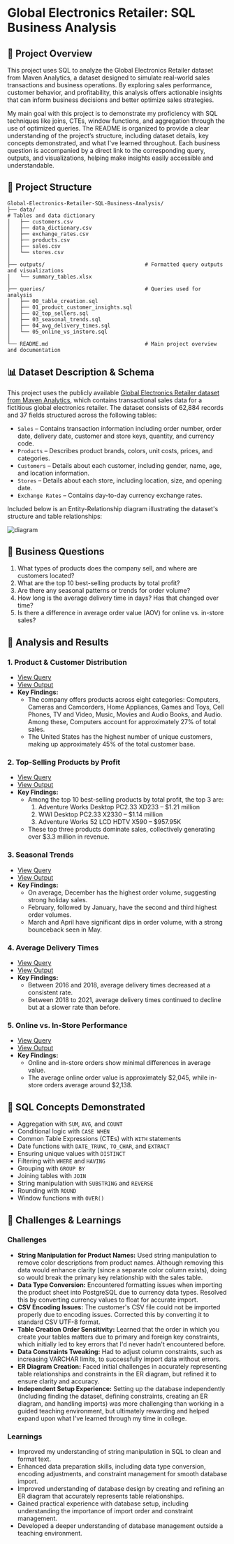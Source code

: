 # Global Electronics Retailer: SQL Business Analysis

## 📌 Project Overview

This project uses SQL to analyze the Global Electronics Retailer dataset from Maven Analytics, a dataset designed to simulate real-world sales transactions and business operations. By exploring sales performance, customer behavior, and profitability, this analysis offers actionable insights that can inform business decisions and better optimize sales strategies.

My main goal with this project is to demonstrate my proficiency with SQL techniques like joins, CTEs, window functions, and aggregation through the use of optimized queries. The README is organized to provide a clear understanding of the project’s structure, including dataset details, key concepts demonstrated, and what I've learned throughout. Each business question is accompanied by a direct link to the corresponding query, outputs, and visualizations, helping make insights easily accessible and understandable.

## 📁 Project Structure

```
Global-Electronics-Retailer-SQL-Business-Analysis/
├── data/                                                               # Tables and data dictionary
│ 	├── customers.csv
│ 	├── data_dictionary.csv
│ 	├── exchange_rates.csv
│ 	├── products.csv
│ 	├── sales.csv
│ 	└── stores.csv
│
├── outputs/ 								# Formatted query outputs and visualizations
│	└── summary_tables.xlsx
│
├── queries/ 								# Queries used for analysis
│ 	├── 00_table_creation.sql
│ 	├── 01_product_customer_insights.sql
│ 	├── 02_top_sellers.sql
│ 	├── 03_seasonal_trends.sql
│ 	├── 04_avg_delivery_times.sql
│ 	└── 05_online_vs_instore.sql
│
└── README.md 								# Main project overview and documentation
```

## 📊 Dataset Description & Schema

This project uses the publicly available [Global Electronics Retailer dataset from Maven Analytics](https://mavenanalytics.io/data-playground), which contains transactional sales data for a fictitious global electronics retailer. The dataset consists of 62,884 records and 37 fields structured across the following tables:

* `Sales` – Contains transaction information including order number, order date, delivery date, customer and store keys, quantity, and currency code.
* `Products` – Describes product brands, colors, unit costs, prices, and categories.
* `Customers` – Details about each customer, including gender, name, age, and location information.
* `Stores` – Details about each store, including location, size, and opening date.
* `Exchange Rates` – Contains day-to-day currency exchange rates.

Included below is an Entity-Relationship diagram illustrating the dataset's structure and table relationships:


![diagram](https://github.com/user-attachments/assets/f8e9ac6e-1eca-43b9-bd08-6bc8fb871011)


## 🔎 Business Questions

1. What types of products does the company sell, and where are customers located?
2. What are the top 10 best-selling products by total profit?
3. Are there any seasonal patterns or trends for order volume?
4. How long is the average delivery time in days? Has that changed over time?
5. Is there a difference in average order value (AOV) for online vs. in-store sales?

## 🎯 Analysis and Results

 ### 1. Product & Customer Distribution
- [View Query](https://github.com/ChrisCracksData/Global-Electronics-Retailer-SQL-Business-Analysis/blob/52389c45532a4636b7fddce89f322657bd940218/queries/01_product_customer_insights.sql)
- [View Output](https://github.com/ChrisCracksData/Global-Electronics-Retailer-SQL-Business-Analysis/blob/52389c45532a4636b7fddce89f322657bd940218/outputs/summary_tables.xlsx)
- **Key Findings:**
	- The company offers products across eight categories: Computers, Cameras and Camcorders, Home Appliances, Games and Toys, Cell Phones, TV and Video, Music, Movies and Audio Books, and Audio. Among these, Computers account for approximately 27% of total sales.
	- The United States has the highest number of unique customers, making up approximately 45% of the total customer base.
​
### 2. Top-Selling Products by Profit
- [View Query](https://github.com/ChrisCracksData/Global-Electronics-Retailer-SQL-Business-Analysis/blob/52389c45532a4636b7fddce89f322657bd940218/queries/02_top_sellers.sql)
- [View Output](https://github.com/ChrisCracksData/Global-Electronics-Retailer-SQL-Business-Analysis/blob/52389c45532a4636b7fddce89f322657bd940218/outputs/summary_tables.xlsx)
- **Key Findings:**
	- Among the top 10 best-selling products by total profit, the top 3 are:
	  1. Adventure Works Desktop PC2.33 XD233 – $1.21 million  
	  2. WWI Desktop PC2.33 X2330 – $1.14 million
	  3. Adventure Works 52 LCD HDTV X590 – $957.95K 
	- These top three products dominate sales, collectively generating over $3.3 million in revenue.
​
### 3. Seasonal Trends
- [View Query](https://github.com/ChrisCracksData/Global-Electronics-Retailer-SQL-Business-Analysis/blob/52389c45532a4636b7fddce89f322657bd940218/queries/03_seasonal_trends.sql)
- [View Output](https://github.com/ChrisCracksData/Global-Electronics-Retailer-SQL-Business-Analysis/blob/52389c45532a4636b7fddce89f322657bd940218/outputs/summary_tables.xlsx)
- **Key Findings:**
	- On average, December has the highest order volume, suggesting strong holiday sales.
	- February, followed by January, have the second and third highest order volumes.
	- March and April have significant dips in order volume, with a strong bounceback seen in May.
​
### 4. Average Delivery Times
- [View Query](https://github.com/ChrisCracksData/Global-Electronics-Retailer-SQL-Business-Analysis/blob/52389c45532a4636b7fddce89f322657bd940218/queries/04_avg_delivery_times.sql)
- [View Output](https://github.com/ChrisCracksData/Global-Electronics-Retailer-SQL-Business-Analysis/blob/52389c45532a4636b7fddce89f322657bd940218/outputs/summary_tables.xlsx)
- **Key Findings:**
	- Between 2016 and 2018, average delivery times decreased at a consistent rate.
	- Between 2018 to 2021, average delivery times continued to decline but at a slower rate than before.
​
### 5. Online vs. In-Store Performance
- [View Query]([https://github.com/ChrisCracksData/Global-Electronics-Retailer-SQL-Business-Analysis/blob/52389c45532a4636b7fddce89f322657bd940218/queries/04_avg_delivery_times.sql](https://github.com/ChrisCracksData/Global-Electronics-Retailer-SQL-Business-Analysis/blob/52389c45532a4636b7fddce89f322657bd940218/queries/05_online_vs_instore.sql))
- [View Output](https://github.com/ChrisCracksData/Global-Electronics-Retailer-SQL-Business-Analysis/blob/52389c45532a4636b7fddce89f322657bd940218/outputs/summary_tables.xlsx)
- **Key Findings:**
	- Online and in-store orders show minimal differences  in average value.
	- The average online order value is approximately $2,045, while in-store orders average around $2,138.

## 🧠 SQL Concepts Demonstrated

* Aggregation with `SUM`, `AVG`, and `COUNT`
* Conditional logic with `CASE WHEN`
* Common Table Expressions (CTEs) with `WITH` statements
* Date functions with `DATE_TRUNC`, `TO_CHAR`, and `EXTRACT`
* Ensuring unique values with `DISTINCT`
* Filtering with `WHERE` and `HAVING`
* Grouping with `GROUP BY`
* Joining tables with `JOIN`
* String manipulation with `SUBSTRING` and `REVERSE`
* Rounding with `ROUND`
* Window functions with `OVER()`

## 🧩 Challenges & Learnings

### Challenges
-   **String Manipulation for Product Names:** Used string manipulation to remove color descriptions from product names. Although removing this data would enhance clarity (since a separate color column exists), doing so would break the primary key relationship with the sales table.
- **Data Type Conversion:** Encountered formatting issues when importing the product sheet into PostgreSQL due to currency data types. Resolved this by converting currency values to float for accurate import.
-   **CSV Encoding Issues:** The customer's CSV file could not be imported properly due to encoding issues. Corrected this by converting it to standard CSV UTF-8 format.
-   **Table Creation Order Sensitivity:** Learned that the order in which you create your tables matters due to primary and foreign key constraints, which initially led to key errors that I'd never hadn't encountered before.
-   **Data Constraints Tweaking:** Had to adjust column constraints, such as increasing VARCHAR limits, to successfully import data without errors.
-   **ER Diagram Creation:** Faced initial challenges in accurately representing table relationships and constraints in the ER diagram, but refined it to ensure clarity and accuracy.
-   **Independent Setup Experience:** Setting up the database independently (including finding the dataset, defining constraints, creating an ER diagram, and handling imports) was more challenging than working in a guided teaching environment, but ultimately rewarding and helped expand upon what I've learned through my time in college.
    
### Learnings
-   Improved my understanding of string manipulation in SQL to clean and format text.
-   Enhanced data preparation skills, including data type conversion, encoding adjustments, and constraint management for smooth database import.
-   Improved understanding of database design by creating and refining an ER diagram that accurately represents table relationships.
-   Gained practical experience with database setup, including understanding the importance of import order and constraint management.
-   Developed a deeper understanding of database management outside a teaching environment.
